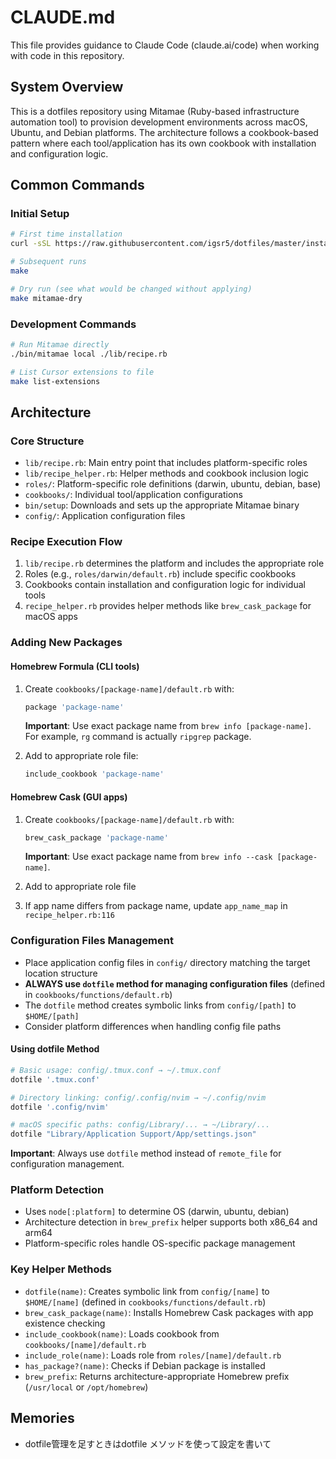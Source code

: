 # CLAUDE.md

This file provides guidance to Claude Code (claude.ai/code) when working with code in this repository.

## System Overview

This is a dotfiles repository using Mitamae (Ruby-based infrastructure automation tool) to provision development environments across macOS, Ubuntu, and Debian platforms. The architecture follows a cookbook-based pattern where each tool/application has its own cookbook with installation and configuration logic.

## Common Commands

### Initial Setup

```bash
# First time installation
curl -sSL https://raw.githubusercontent.com/igsr5/dotfiles/master/install.sh | sh

# Subsequent runs
make

# Dry run (see what would be changed without applying)
make mitamae-dry
```

### Development Commands

```bash
# Run Mitamae directly
./bin/mitamae local ./lib/recipe.rb

# List Cursor extensions to file
make list-extensions
```

## Architecture

### Core Structure

- `lib/recipe.rb`: Main entry point that includes platform-specific roles
- `lib/recipe_helper.rb`: Helper methods and cookbook inclusion logic
- `roles/`: Platform-specific role definitions (darwin, ubuntu, debian, base)
- `cookbooks/`: Individual tool/application configurations
- `bin/setup`: Downloads and sets up the appropriate Mitamae binary
- `config/`: Application configuration files

### Recipe Execution Flow

1. `lib/recipe.rb` determines the platform and includes the appropriate role
2. Roles (e.g., `roles/darwin/default.rb`) include specific cookbooks
3. Cookbooks contain installation and configuration logic for individual tools
4. `recipe_helper.rb` provides helper methods like `brew_cask_package` for macOS apps

### Adding New Packages

#### Homebrew Formula (CLI tools)

1. Create `cookbooks/[package-name]/default.rb` with:
   ```ruby
   package 'package-name'
   ```
   **Important**: Use exact package name from `brew info [package-name]`. For example, `rg` command is actually `ripgrep` package.

2. Add to appropriate role file:
   ```ruby
   include_cookbook 'package-name'
   ```

#### Homebrew Cask (GUI apps)

1. Create `cookbooks/[package-name]/default.rb` with:
   ```ruby
   brew_cask_package 'package-name'
   ```
   **Important**: Use exact package name from `brew info --cask [package-name]`.

2. Add to appropriate role file
3. If app name differs from package name, update `app_name_map` in `recipe_helper.rb:116`

### Configuration Files Management

- Place application config files in `config/` directory matching the target location structure
- **ALWAYS use `dotfile` method for managing configuration files** (defined in `cookbooks/functions/default.rb`)
- The `dotfile` method creates symbolic links from `config/[path]` to `$HOME/[path]`
- Consider platform differences when handling config file paths

#### Using dotfile Method

```ruby
# Basic usage: config/.tmux.conf → ~/.tmux.conf
dotfile '.tmux.conf'

# Directory linking: config/.config/nvim → ~/.config/nvim  
dotfile '.config/nvim'

# macOS specific paths: config/Library/... → ~/Library/...
dotfile "Library/Application Support/App/settings.json"
```

**Important**: Always use `dotfile` method instead of `remote_file` for configuration management.

### Platform Detection

- Uses `node[:platform]` to determine OS (darwin, ubuntu, debian)
- Architecture detection in `brew_prefix` helper supports both x86_64 and arm64
- Platform-specific roles handle OS-specific package management

### Key Helper Methods

- `dotfile(name)`: Creates symbolic link from `config/[name]` to `$HOME/[name]` (defined in `cookbooks/functions/default.rb`)
- `brew_cask_package(name)`: Installs Homebrew Cask packages with app existence checking
- `include_cookbook(name)`: Loads cookbook from `cookbooks/[name]/default.rb`
- `include_role(name)`: Loads role from `roles/[name]/default.rb`
- `has_package?(name)`: Checks if Debian package is installed
- `brew_prefix`: Returns architecture-appropriate Homebrew prefix (`/usr/local` or `/opt/homebrew`)

## Memories

- dotfile管理を足すときはdotfile メソッドを使って設定を書いて
